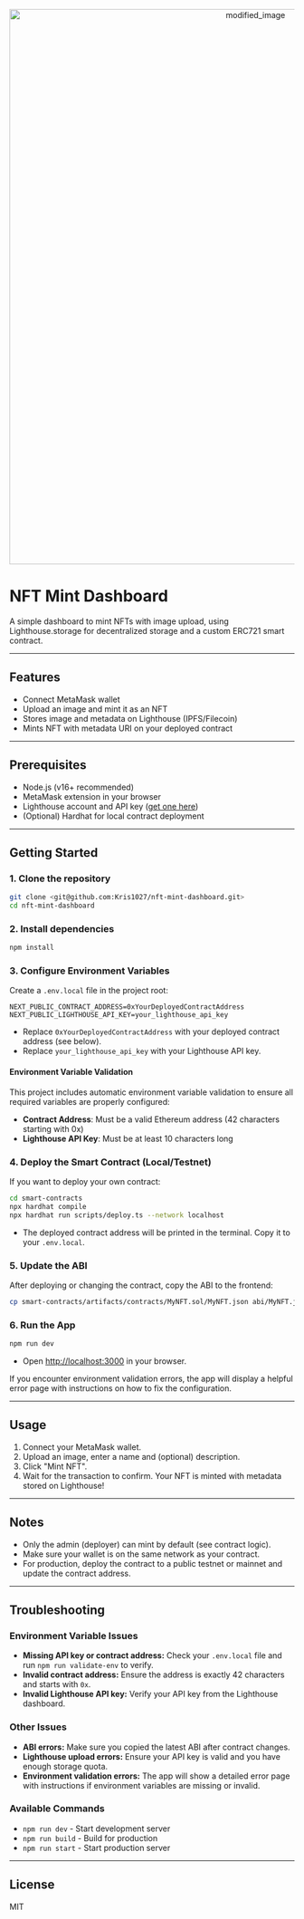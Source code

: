 
<p align="center">
  <img width="854" height="981" alt="modified_image" src="https://github.com/user-attachments/assets/6f951119-4e61-40b5-8608-491026456791" />
</p>

# NFT Mint Dashboard

A simple dashboard to mint NFTs with image upload, using Lighthouse.storage for decentralized storage and a custom ERC721 smart contract.

---

## Features

- Connect MetaMask wallet
- Upload an image and mint it as an NFT
- Stores image and metadata on Lighthouse (IPFS/Filecoin)
- Mints NFT with metadata URI on your deployed contract

---

## Prerequisites

- Node.js (v16+ recommended)
- MetaMask extension in your browser
- Lighthouse account and API key ([get one here](https://files.lighthouse.storage/login))
- (Optional) Hardhat for local contract deployment

---

## Getting Started

### 1. Clone the repository

```sh
git clone <git@github.com:Kris1027/nft-mint-dashboard.git>
cd nft-mint-dashboard
```

### 2. Install dependencies

```sh
npm install
```

### 3. Configure Environment Variables

Create a `.env.local` file in the project root:

```env
NEXT_PUBLIC_CONTRACT_ADDRESS=0xYourDeployedContractAddress
NEXT_PUBLIC_LIGHTHOUSE_API_KEY=your_lighthouse_api_key
```

- Replace `0xYourDeployedContractAddress` with your deployed contract address (see below).
- Replace `your_lighthouse_api_key` with your Lighthouse API key.

#### Environment Variable Validation

This project includes automatic environment variable validation to ensure all required variables are properly configured:

- **Contract Address**: Must be a valid Ethereum address (42 characters starting with 0x)
- **Lighthouse API Key**: Must be at least 10 characters long

### 4. Deploy the Smart Contract (Local/Testnet)

If you want to deploy your own contract:

```sh
cd smart-contracts
npx hardhat compile
npx hardhat run scripts/deploy.ts --network localhost
```

- The deployed contract address will be printed in the terminal. Copy it to your `.env.local`.

### 5. Update the ABI

After deploying or changing the contract, copy the ABI to the frontend:

```sh
cp smart-contracts/artifacts/contracts/MyNFT.sol/MyNFT.json abi/MyNFT.json
```

### 6. Run the App

```sh
npm run dev
```

- Open [http://localhost:3000](http://localhost:3000) in your browser.

If you encounter environment validation errors, the app will display a helpful error page with instructions on how to fix the configuration.

---

## Usage

1. Connect your MetaMask wallet.
2. Upload an image, enter a name and (optional) description.
3. Click "Mint NFT".
4. Wait for the transaction to confirm. Your NFT is minted with metadata stored on Lighthouse!

---

## Notes

- Only the admin (deployer) can mint by default (see contract logic).
- Make sure your wallet is on the same network as your contract.
- For production, deploy the contract to a public testnet or mainnet and update the contract address.

---

## Troubleshooting

### Environment Variable Issues

- **Missing API key or contract address:** Check your `.env.local` file and run `npm run validate-env` to verify.
- **Invalid contract address:** Ensure the address is exactly 42 characters and starts with `0x`.
- **Invalid Lighthouse API key:** Verify your API key from the Lighthouse dashboard.

### Other Issues

- **ABI errors:** Make sure you copied the latest ABI after contract changes.
- **Lighthouse upload errors:** Ensure your API key is valid and you have enough storage quota.
- **Environment validation errors:** The app will show a detailed error page with instructions if environment variables are missing or invalid.

### Available Commands

- `npm run dev` - Start development server
- `npm run build` - Build for production
- `npm run start` - Start production server

---

## License

MIT
